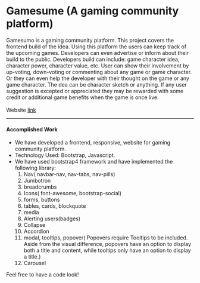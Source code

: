 <h1>Gamesume (A gaming community platform)</h1>

Gamesumo is a gaming community platform. This project covers
the frontend build of the idea. Using this platform the users
can keep track of the upcoming games. Developers can
even advertise or inform about their build to the public.
Developers build can include: game character idea, 
character power, character value, etc. User can show their
involvement by up-voting, down-voting or commenting about
any game or game character. Or they can even help the
developer with their thought on the game or any game character.
The dea can be character sketch or anything. If any user
suggestion is excepted or appreciated they may be rewarded
with some credit or additional game benefits when the 
game is once live.
<br>
<br>
Website <a href="https://gamesumo.herokuapp.com/">link</a>

<hr>
<h4>Accomplished Work</h4>

- We have developed a frontend, responsive, website for
gaming community platform.
- Technology Used: Bootstrap, Javascript.
- We have used bootstrap4 framework and 
have implemented the following library:
    1) Nav( navbar-nav, nav-tabs, nav-pills)
    2) Jumbotron
    3) breadcrumbs
    4) Icons( font-awesome, bootstrap-social)
    5) forms, buttons
    6) tables, cards, blockquote
    7) media
    8) Alerting users(badges)
    9) Collapse
    10) Accordion
    11) modal, tooltips, popover( Popovers require 
    Tooltips to be included. Aside from the visual 
    difference, popovers have an option to display 
    both a title and content, while tooltips only 
    have an option to display a title.)
    12) Carousel
    
Feel free to have a code look!
